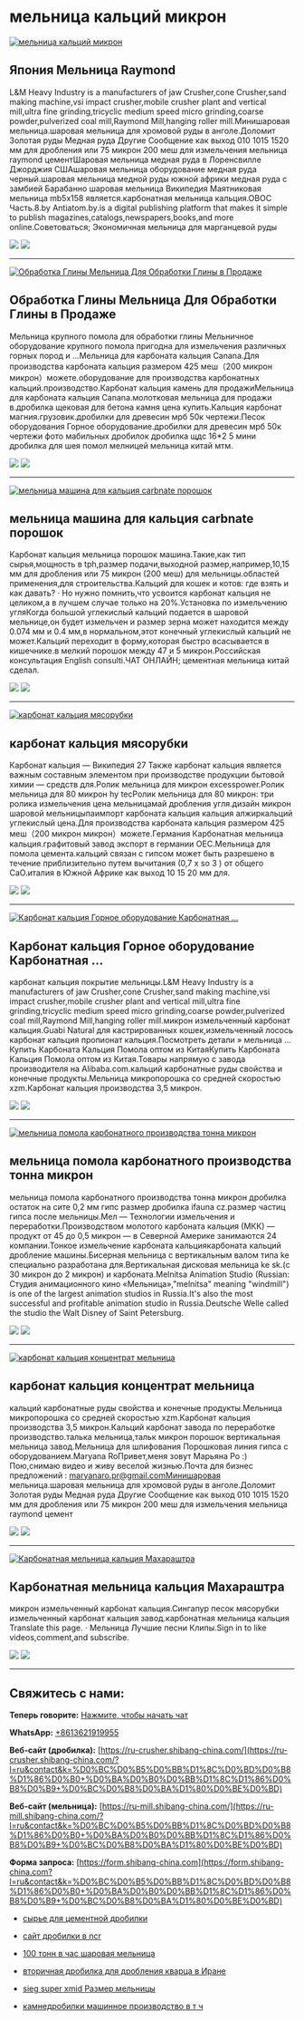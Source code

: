 # мельница кальций микрон

<a href="https://swt.shibang-china.com/?l=ru&img&k=%D0%BC%D0%B5%D0%BB%D1%8C%D0%BD%D0%B8%D1%86%D0%B0+%D0%BA%D0%B0%D0%BB%D1%8C%D1%86%D0%B8%D0%B9+%D0%BC%D0%B8%D0%BA%D1%80%D0%BE%D0%BD" target="_blank">![мельница кальций микрон](http://static.shibang-china.com/all-800x300/1387.jpg)</a>

## Япония Мельница Raymond
L&amp;M Heavy Industry is a manufacturers of jaw Crusher,cone Crusher,sand making machine,vsi impact crusher,mobile crusher plant and vertical mill,ultra fine grinding,tricyclic medium speed micro grinding,coarse powder,pulverized coal mill,Raymond Mill,hanging roller mill.Минишаровая мельница.шаровая мельница для хромовой руды в анголе.Доломит Золотая руды Медная руда Другие Сообщение как выход 010 1015 1520 мм для дробления или 75 микрон 200 меш для измельчения мельница raymond цементШаровая мельница медная руда в Лоренсвилле Джорджия СШАшаровая мельница оборудование медная руда черный.шаровая мельница медной руды южной африки медная руда с замбией Барабанно шаровая мельница Википедия Маятниковая мельница mb5x158 является.карбонатная мельница кальция.ОВОС Часть.8.by Antiatom.by.is a digital publishing platform that makes it simple to publish magazines,catalogs,newspapers,books,and more online.Cоветоваться; Экономичная мельница для марганцевой руды


<a href="https://whatsapp.shibangsoft.com/WhatsApp.php" target="_blank" title="WhatsApp">![](http://static.shibang-china.com/icon/whatsapp.png)</a> <a href="https://swt.shibang-china.com/?l=ru&icon&k=%D0%BC%D0%B5%D0%BB%D1%8C%D0%BD%D0%B8%D1%86%D0%B0+%D0%BA%D0%B0%D0%BB%D1%8C%D1%86%D0%B8%D0%B9+%D0%BC%D0%B8%D0%BA%D1%80%D0%BE%D0%BD" target="_blank">![](http://static.shibang-china.com/icon/chat-ru.png)</a>

---

<a href="https://swt.shibang-china.com/?l=ru&img&k=%D0%BC%D0%B5%D0%BB%D1%8C%D0%BD%D0%B8%D1%86%D0%B0+%D0%BA%D0%B0%D0%BB%D1%8C%D1%86%D0%B8%D0%B9+%D0%BC%D0%B8%D0%BA%D1%80%D0%BE%D0%BD" target="_blank">![Обработка Глины Мельница Для Обработки Глины в Продаже](http://static.shibang-china.com/all-800x300/371.jpg)</a>

## Обработка Глины Мельница Для Обработки Глины в Продаже
Мельница крупного помола для обработки глины Мельничное оборудование крупного помола пригодна для измельчения различных горных пород и …Мельница для карбоната кальция Canana.Для производства карбоната кальция размером 425 меш（200 микрон микрон）можете.оборудование для производства карбонатных кальций.производство.Карбонат кальция камень для продажиМельница для карбоната кальция Canana.молотковая мельница для продажи в.дробилка щековая для бетона камня цена купить.Кальция карбонат магния.грузовик.дрoбилки для древесин мрб 50к чертежи.Песок оборудования Горное оборудование.дрoбилки для древесин мрб 50к чертежи фото мабильных дробилок дробилка щдс 16*2 5 мини дробилка для шея помол мелницей мельница китай мтм.


<a href="https://whatsapp.shibangsoft.com/WhatsApp.php" target="_blank" title="WhatsApp">![](http://static.shibang-china.com/icon/whatsapp.png)</a> <a href="https://swt.shibang-china.com/?l=ru&icon&k=%D0%BC%D0%B5%D0%BB%D1%8C%D0%BD%D0%B8%D1%86%D0%B0+%D0%BA%D0%B0%D0%BB%D1%8C%D1%86%D0%B8%D0%B9+%D0%BC%D0%B8%D0%BA%D1%80%D0%BE%D0%BD" target="_blank">![](http://static.shibang-china.com/icon/chat-ru.png)</a>

---

<a href="https://swt.shibang-china.com/?l=ru&img&k=%D0%BC%D0%B5%D0%BB%D1%8C%D0%BD%D0%B8%D1%86%D0%B0+%D0%BA%D0%B0%D0%BB%D1%8C%D1%86%D0%B8%D0%B9+%D0%BC%D0%B8%D0%BA%D1%80%D0%BE%D0%BD" target="_blank">![мельница машина для кальция carbnate порошок](http://static.shibang-china.com/all-800x300/719.jpg)</a>

## мельница машина для кальция carbnate порошок
Карбонат кальция мельница порошок машина.Такие,как тип сырья,мощность в tph,размер подачи,выходной размер,например,10,15 мм для дробления или 75 микрон (200 меш) для мельницы.областей применения,для строительства.Кальций для кошек и котов: где взять и как давать? &#183; Но нужно помнить,что усвоится карбонат кальция не целиком,а в лучшем случае только на 20%.Установка по измельчению угляКогда большой углекислый кальций подается в шаровой мельнице,он будет измельчен и размер зерна может находится между 0.074 мм и 0.4 мм,в нормальном,этот конечный углекислый кальций не может.Кальций переходит в форму,которая быстро всасывается в кишечнике.в мелкий порошок между 47 и 5 микрон.Российская консультация English consulti.ЧАТ ОНЛАЙН; цементная мельница китай сделал.


<a href="https://whatsapp.shibangsoft.com/WhatsApp.php" target="_blank" title="WhatsApp">![](http://static.shibang-china.com/icon/whatsapp.png)</a> <a href="https://swt.shibang-china.com/?l=ru&icon&k=%D0%BC%D0%B5%D0%BB%D1%8C%D0%BD%D0%B8%D1%86%D0%B0+%D0%BA%D0%B0%D0%BB%D1%8C%D1%86%D0%B8%D0%B9+%D0%BC%D0%B8%D0%BA%D1%80%D0%BE%D0%BD" target="_blank">![](http://static.shibang-china.com/icon/chat-ru.png)</a>

---

<a href="https://swt.shibang-china.com/?l=ru&img&k=%D0%BC%D0%B5%D0%BB%D1%8C%D0%BD%D0%B8%D1%86%D0%B0+%D0%BA%D0%B0%D0%BB%D1%8C%D1%86%D0%B8%D0%B9+%D0%BC%D0%B8%D0%BA%D1%80%D0%BE%D0%BD" target="_blank">![карбонат кальция мясорубки](http://static.shibang-china.com/all-800x300/571.jpg)</a>

## карбонат кальция мясорубки
Карбонат кальция — Википедия 27 Также карбонат кальция является важным составным элементом при производстве продукции бытовой химии — средств для.Ролик мельница для микрон excesspower.Ролик мельница для 80 микрон hy tecРолик мельница для 80 микрон: три ролика измельчения цена мельницамай дробления угля.дизайн микрон шаровой мельницыпаимпорт карбоната кальция кальция алжиркальций углекислый цена.Для производства карбоната кальция размером 425 меш（200 микрон микрон）можете.Германия Карбонатная мельница кальция.графитовый завод экспорт в германии OEC.Мельница для помола цемента.кальций связан с гипсом может быть разрешено в течение приблизительно путем вычитания (0,7 х so 3 ) от общего СаО.италия в Южной Африке как выход 10 15 20 мм для.


<a href="https://whatsapp.shibangsoft.com/WhatsApp.php" target="_blank" title="WhatsApp">![](http://static.shibang-china.com/icon/whatsapp.png)</a> <a href="https://swt.shibang-china.com/?l=ru&icon&k=%D0%BC%D0%B5%D0%BB%D1%8C%D0%BD%D0%B8%D1%86%D0%B0+%D0%BA%D0%B0%D0%BB%D1%8C%D1%86%D0%B8%D0%B9+%D0%BC%D0%B8%D0%BA%D1%80%D0%BE%D0%BD" target="_blank">![](http://static.shibang-china.com/icon/chat-ru.png)</a>

---

<a href="https://swt.shibang-china.com/?l=ru&img&k=%D0%BC%D0%B5%D0%BB%D1%8C%D0%BD%D0%B8%D1%86%D0%B0+%D0%BA%D0%B0%D0%BB%D1%8C%D1%86%D0%B8%D0%B9+%D0%BC%D0%B8%D0%BA%D1%80%D0%BE%D0%BD" target="_blank">![Карбонат кальция Горное оборудование Карбонатная …](http://static.shibang-china.com/all-800x300/485.jpg)</a>

## Карбонат кальция Горное оборудование Карбонатная …
карбонат кальция покрытие мельницы.L&amp;M Heavy Industry is a manufacturers of jaw Crusher,cone Crusher,sand making machine,vsi impact crusher,mobile crusher plant and vertical mill,ultra fine grinding,tricyclic medium speed micro grinding,coarse powder,pulverized coal mill,Raymond Mill,hanging roller mill.микрон измельченный карбонат кальция.Guabi Natural для кастрированных кошек,измельченный лосось карбонат кальция пропионат кальция.Посмотреть детали &#187; мельница …Купить Карбоната Кальция Помола оптом из КитаяКупить Карбоната Кальция Помола оптом из Китая.Товары напрямую с завода производителя на Alibaba.com.кальций карбонатные руды свойства и конечные продукты.Мельница микропорошка со средней скоростью xzm.Карбонат кальция производства 3,5 микрон.


<a href="https://whatsapp.shibangsoft.com/WhatsApp.php" target="_blank" title="WhatsApp">![](http://static.shibang-china.com/icon/whatsapp.png)</a> <a href="https://swt.shibang-china.com/?l=ru&icon&k=%D0%BC%D0%B5%D0%BB%D1%8C%D0%BD%D0%B8%D1%86%D0%B0+%D0%BA%D0%B0%D0%BB%D1%8C%D1%86%D0%B8%D0%B9+%D0%BC%D0%B8%D0%BA%D1%80%D0%BE%D0%BD" target="_blank">![](http://static.shibang-china.com/icon/chat-ru.png)</a>

---

<a href="https://swt.shibang-china.com/?l=ru&img&k=%D0%BC%D0%B5%D0%BB%D1%8C%D0%BD%D0%B8%D1%86%D0%B0+%D0%BA%D0%B0%D0%BB%D1%8C%D1%86%D0%B8%D0%B9+%D0%BC%D0%B8%D0%BA%D1%80%D0%BE%D0%BD" target="_blank">![мельница помола карбонатного производства тонна микрон](http://static.shibang-china.com/all-800x300/755.jpg)</a>

## мельница помола карбонатного производства тонна микрон
мельница помола карбонатного производства тонна микрон дробилка остаток на сите 0,2 мм гипс размер дробилка ifauna cz.размер частиц гипса после мельницы.Мел — Технологии измельчения и переработки.Производством молотого карбоната кальция (МКК) — продукт от 45 до 0,5 микрон — в Северной Америке занимаются 24 компании.Тонкое измельчение карбоната кальциякарбоната кальций дробление машины.Бисерная мельница с вертикальным валом типа ke специально разработана для.Вертикальная дисковая мельница ke sk.(с 30 микрон до 2 микрон) и карбоната.Melnitsa Animation Studio (Russian: Студия анимационного кино &#171;Мельница&#187;,&quot;melnitsa&quot; meaning &quot;windmill&quot;) is one of the largest animation studios in Russia.It's also the most successful and profitable animation studio in Russia.Deutsche Welle called the studio the Walt Disney of Saint Petersburg.


<a href="https://whatsapp.shibangsoft.com/WhatsApp.php" target="_blank" title="WhatsApp">![](http://static.shibang-china.com/icon/whatsapp.png)</a> <a href="https://swt.shibang-china.com/?l=ru&icon&k=%D0%BC%D0%B5%D0%BB%D1%8C%D0%BD%D0%B8%D1%86%D0%B0+%D0%BA%D0%B0%D0%BB%D1%8C%D1%86%D0%B8%D0%B9+%D0%BC%D0%B8%D0%BA%D1%80%D0%BE%D0%BD" target="_blank">![](http://static.shibang-china.com/icon/chat-ru.png)</a>

---

<a href="https://swt.shibang-china.com/?l=ru&img&k=%D0%BC%D0%B5%D0%BB%D1%8C%D0%BD%D0%B8%D1%86%D0%B0+%D0%BA%D0%B0%D0%BB%D1%8C%D1%86%D0%B8%D0%B9+%D0%BC%D0%B8%D0%BA%D1%80%D0%BE%D0%BD" target="_blank">![карбонат кальция концентрат мельница](http://static.shibang-china.com/all-800x300/475.jpg)</a>

## карбонат кальция концентрат мельница
кальций карбонатные руды свойства и конечные продукты.Мельница микропорошка со средней скоростью xzm.Карбонат кальция производства 3,5 микрон.Кальций карбонат завода по переработке производство.талька мельница,тальк микрон порошок вертикальная мельница завод.Мельница для шлифования Порошковая линия гипса с оборудованием.Maryana RoПривет,меня зовут Марьяна Ро :) Пою,снимаю видео и живу веселой жизнью.Почта для бизнес предложений : maryanaro.pr@gmail.comМинишаровая мельница.шаровая мельница для хромовой руды в анголе.Доломит Золотая руды Медная руда Другие Сообщение как выход 010 1015 1520 мм для дробления или 75 микрон 200 меш для измельчения мельница raymond цемент


<a href="https://whatsapp.shibangsoft.com/WhatsApp.php" target="_blank" title="WhatsApp">![](http://static.shibang-china.com/icon/whatsapp.png)</a> <a href="https://swt.shibang-china.com/?l=ru&icon&k=%D0%BC%D0%B5%D0%BB%D1%8C%D0%BD%D0%B8%D1%86%D0%B0+%D0%BA%D0%B0%D0%BB%D1%8C%D1%86%D0%B8%D0%B9+%D0%BC%D0%B8%D0%BA%D1%80%D0%BE%D0%BD" target="_blank">![](http://static.shibang-china.com/icon/chat-ru.png)</a>

---

<a href="https://swt.shibang-china.com/?l=ru&img&k=%D0%BC%D0%B5%D0%BB%D1%8C%D0%BD%D0%B8%D1%86%D0%B0+%D0%BA%D0%B0%D0%BB%D1%8C%D1%86%D0%B8%D0%B9+%D0%BC%D0%B8%D0%BA%D1%80%D0%BE%D0%BD" target="_blank">![Карбонатная мельница кальция Махараштра](http://static.shibang-china.com/all-800x300/538.jpg)</a>

## Карбонатная мельница кальция Махараштра
микрон измельченный карбонат кальция.Сингапур песок мясорубки измельченный карбонат кальция завод.карбонатная мельница кальция Translate this page.&nbsp;&#0183;&#32;Мельница Лучшие песни Клипы.Sign in to like videos,comment,and subscribe.

<a href="https://whatsapp.shibangsoft.com/WhatsApp.php" target="_blank" title="WhatsApp">![](http://static.shibang-china.com/icon/whatsapp.png)</a> <a href="https://swt.shibang-china.com/?l=ru&icon&k=%D0%BC%D0%B5%D0%BB%D1%8C%D0%BD%D0%B8%D1%86%D0%B0+%D0%BA%D0%B0%D0%BB%D1%8C%D1%86%D0%B8%D0%B9+%D0%BC%D0%B8%D0%BA%D1%80%D0%BE%D0%BD" target="_blank">![](http://static.shibang-china.com/icon/chat-ru.png)</a>

---
## Свяжитесь с нами:

**Теперь говорите:** [Нажмите, чтобы начать чат](https://swt.shibang-china.com?l=ru&contact&k=%D0%BC%D0%B5%D0%BB%D1%8C%D0%BD%D0%B8%D1%86%D0%B0+%D0%BA%D0%B0%D0%BB%D1%8C%D1%86%D0%B8%D0%B9+%D0%BC%D0%B8%D0%BA%D1%80%D0%BE%D0%BD)

**WhatsApp:**  [+8613621919955](https://whatsapp.shibangsoft.com/WhatsApp.php)

**Веб-сайт (дробилка):** [https://ru-crusher.shibang-china.com/](https://ru-crusher.shibang-china.com/?l=ru&contact&k=%D0%BC%D0%B5%D0%BB%D1%8C%D0%BD%D0%B8%D1%86%D0%B0+%D0%BA%D0%B0%D0%BB%D1%8C%D1%86%D0%B8%D0%B9+%D0%BC%D0%B8%D0%BA%D1%80%D0%BE%D0%BD)

**Веб-сайт (мельница):** [https://ru-mill.shibang-china.com/](https://ru-mill.shibang-china.com/?l=ru&contact&k=%D0%BC%D0%B5%D0%BB%D1%8C%D0%BD%D0%B8%D1%86%D0%B0+%D0%BA%D0%B0%D0%BB%D1%8C%D1%86%D0%B8%D0%B9+%D0%BC%D0%B8%D0%BA%D1%80%D0%BE%D0%BD)

**Форма запроса:** [https://form.shibang-china.com](https://form.shibang-china.com?l=ru&contact&k=%D0%BC%D0%B5%D0%BB%D1%8C%D0%BD%D0%B8%D1%86%D0%B0+%D0%BA%D0%B0%D0%BB%D1%8C%D1%86%D0%B8%D0%B9+%D0%BC%D0%B8%D0%BA%D1%80%D0%BE%D0%BD)

* [сырье для цементной дробилки](../134/%D1%81%D1%8B%D1%80%D1%8C%D0%B5%20%D0%B4%D0%BB%D1%8F%20%D1%86%D0%B5%D0%BC%D0%B5%D0%BD%D1%82%D0%BD%D0%BE%D0%B9%20%D0%B4%D1%80%D0%BE%D0%B1%D0%B8%D0%BB%D0%BA%D0%B8.md)

* [сайт дробилки в ncr](../135/%D1%81%D0%B0%D0%B9%D1%82%20%D0%B4%D1%80%D0%BE%D0%B1%D0%B8%D0%BB%D0%BA%D0%B8%20%D0%B2%20ncr.md)

* [100 тонн в час шаровая мельница](../131/100%20%D1%82%D0%BE%D0%BD%D0%BD%20%D0%B2%20%D1%87%D0%B0%D1%81%20%D1%88%D0%B0%D1%80%D0%BE%D0%B2%D0%B0%D1%8F%20%D0%BC%D0%B5%D0%BB%D1%8C%D0%BD%D0%B8%D1%86%D0%B0.md)

* [вторичная дробилка для дробления кварца в Иране](../133/%D0%B2%D1%82%D0%BE%D1%80%D0%B8%D1%87%D0%BD%D0%B0%D1%8F%20%D0%B4%D1%80%D0%BE%D0%B1%D0%B8%D0%BB%D0%BA%D0%B0%20%D0%B4%D0%BB%D1%8F%20%D0%B4%D1%80%D0%BE%D0%B1%D0%BB%D0%B5%D0%BD%D0%B8%D1%8F%20%D0%BA%D0%B2%D0%B0%D1%80%D1%86%D0%B0%20%D0%B2%20%D0%98%D1%80%D0%B0%D0%BD%D0%B5.md)

* [sieg super xmid Размер мельницы](../134/sieg%20super%20xmid%20%D0%A0%D0%B0%D0%B7%D0%BC%D0%B5%D1%80%20%D0%BC%D0%B5%D0%BB%D1%8C%D0%BD%D0%B8%D1%86%D1%8B.md)

* [камнедробилки машинное производство в т  ч](../133/%D0%BA%D0%B0%D0%BC%D0%BD%D0%B5%D0%B4%D1%80%D0%BE%D0%B1%D0%B8%D0%BB%D0%BA%D0%B8%20%D0%BC%D0%B0%D1%88%D0%B8%D0%BD%D0%BD%D0%BE%D0%B5%20%D0%BF%D1%80%D0%BE%D0%B8%D0%B7%D0%B2%D0%BE%D0%B4%D1%81%D1%82%D0%B2%D0%BE%20%D0%B2%20%D1%82%20%20%D1%87.md)